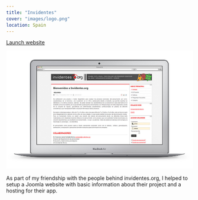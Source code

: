 ```yaml
---
title: "Invidentes"
cover: "images/logo.png"
location: Spain
---
```


<p class="work-links">
<a class="btn icon icon-external" href="http://invidentes.org" target="_blank">Launch website</a>
</p>

![](./images/1.jpg)

As part of my friendship with the people behind invidentes.org, I helped to setup a Joomla website with basic information about their project and a hosting for their app.
